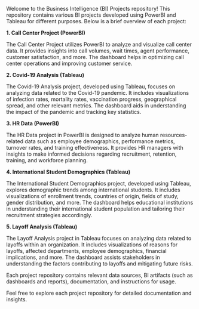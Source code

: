 Welcome to the Business Intelligence (BI) Projects repository! This repository contains various BI projects developed using PowerBI and Tableau for different purposes. Below is a brief overview of each project:

**1. Call Center Project (PowerBI)**

The Call Center Project utilizes PowerBI to analyze and visualize call center data. It provides insights into call volumes, wait times, agent performance, customer satisfaction, and more. The dashboard helps in optimizing call center operations and improving customer service.

**2. Covid-19 Analysis (Tableau)**

The Covid-19 Analysis project, developed using Tableau, focuses on analyzing data related to the Covid-19 pandemic. It includes visualizations of infection rates, mortality rates, vaccination progress, geographical spread, and other relevant metrics. The dashboard aids in understanding the impact of the pandemic and tracking key statistics.

**3. HR Data (PowerBI)**

The HR Data project in PowerBI is designed to analyze human resources-related data such as employee demographics, performance metrics, turnover rates, and training effectiveness. It provides HR managers with insights to make informed decisions regarding recruitment, retention, training, and workforce planning.

**4. International Student Demographics (Tableau)**

The International Student Demographics project, developed using Tableau, explores demographic trends among international students. It includes visualizations of enrollment trends, countries of origin, fields of study, gender distribution, and more. The dashboard helps educational institutions in understanding their international student population and tailoring their recruitment strategies accordingly.

**5. Layoff Analysis (Tableau)**

The Layoff Analysis project in Tableau focuses on analyzing data related to layoffs within an organization. It includes visualizations of reasons for layoffs, affected departments, employee demographics, financial implications, and more. The dashboard assists stakeholders in understanding the factors contributing to layoffs and mitigating future risks.


Each project repository contains relevant data sources, BI artifacts (such as dashboards and reports), documentation, and instructions for usage.

Feel free to explore each project repository for detailed documentation and insights.

